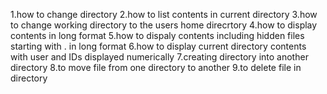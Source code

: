 1.how to change directory
2.how to list contents in current directory
3.how to change working directory to the users home direcrtory
4.how to display contents in long format
5.how to dispaly contents including hidden files starting with . in long format
6.how to display current directory contents with user and IDs displayed numerically
7.creating directory into another directory
8.to move file from one directory to another
9.to delete file in directory
